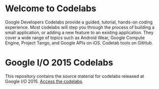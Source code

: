 # Welcome to Codelabs
Google Developers Codelabs provide a guided, tutorial, hands-on coding experience. Most codelabs will step you through the process of building a small application, or adding a new feature to an existing application. They cover a wide range of topics such as Android Wear, Google Compute Engine, Project Tango, and Google APIs on iOS.
Codelab tools on GitHub.

# Google I/O 2015 Codelabs

This repository contains the source material for codelabs released at Google I/O 2015. [Access the codelabs](https://io2015codelabs.appspot.com/).
